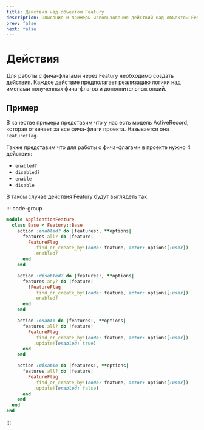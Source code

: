 ```yaml
---
title: Действия над объектом Featury
description: Описание и примеры использования действий над объектом Featury
prev: false
next: false
---
```


# Действия

Для работы с фича-флагами через Featury необходимо создать действия.
Каждое действие предполагает реализацию логики над именами полученных фича-флагов и дополнительных опций.

## Пример

В качестве примера представим что у нас есть модель ActiveRecord, которая отвечает за все фича-флаги проекта.
Называется она `FeatureFlag`.

Также представим что для работы с фича-флагами в проекте нужно 4 действия:

- `enabled?`
- `disabled?`
- `enable`
- `disable`

В таком случае действия Featury будут выглядеть так:

::: code-group

```ruby [app/features/application_feature/base.rb]
module ApplicationFeature
  class Base < Featury::Base
    action :enabled? do |features:, **options|
      features.all? do |feature|
        FeatureFlag
          .find_or_create_by!(code: feature, actor: options[:user])
          .enabled?
      end
    end

    action :disabled? do |features:, **options|
      features.any? do |feature|
        !FeatureFlag
          .find_or_create_by!(code: feature, actor: options[:user])
          .enabled?
      end
    end

    action :enable do |features:, **options|
      features.all? do |feature|
        FeatureFlag
          .find_or_create_by!(code: feature, actor: options[:user])
          .update!(enabled: true)
      end
    end

    action :disable do |features:, **options|
      features.all? do |feature|
        FeatureFlag
          .find_or_create_by!(code: feature, actor: options[:user])
          .update!(enabled: false)
      end
    end
  end
end
```

:::
